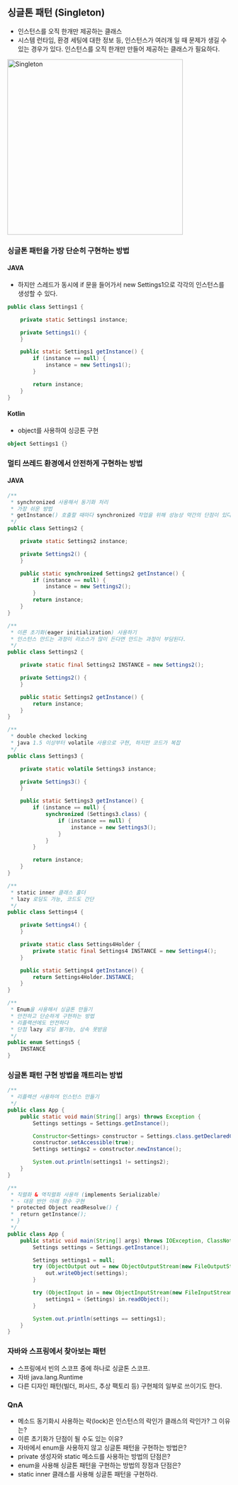 ## 싱글톤 패턴 (Singleton)

- 인스턴스를 오직 한개만 제공하는 클래스
- 시스템 런타임, 환경 세팅에 대한 정보 등, 인스턴스가 여러개 일 때 문제가 생길 수 있는 경우가 있다. 인스턴스를 오직 한개만 만들어 제공하는 클래스가 필요하다.

<img width="396" alt="Singleton" src="https://user-images.githubusercontent.com/64997245/185145755-0a5e1d5e-e2bd-4bef-849e-d1037d726218.png">

### 싱글톤 패턴을 가장 단순히 구현하는 방법

#### JAVA

- 하지만 스레드가 동시에 if 문을 들어가서 new Settings1으로 각각의 인스턴스를 생성할 수 있다.

```java
public class Settings1 {

    private static Settings1 instance;

    private Settings1() {
    }

    public static Settings1 getInstance() {
        if (instance == null) {
            instance = new Settings1();
        }

        return instance;
    }
}
```

#### Kotlin

- object를 사용하여 싱긍톤 구현

```kotlin
object Settings1 {}
```

### 멀티 쓰레드 환경에서 안전하게 구현하는 방법

#### JAVA

```java
/**
 * synchronized 사용해서 동기화 처리
 * 가장 쉬운 방법
 * getInstance() 호출할 때마다 synchronized 작업을 위해 성능상 약간의 단점이 있다.
 */
public class Settings2 {

    private static Settings2 instance;

    private Settings2() {
    }

    public static synchronized Settings2 getInstance() {
        if (instance == null) {
            instance = new Settings2();
        }
        return instance;
    }
}

/**
 * 이른 초기화(eager initialization) 사용하기
 * 인스턴스 만드는 과정이 리소스가 많이 든다면 만드는 과정이 부담된다.
 */
public class Settings2 {

    private static final Settings2 INSTANCE = new Settings2();

    private Settings2() {
    }

    public static Settings2 getInstance() {
        return instance;
    }
}

/**
 * double checked locking
 * java 1.5 이상부터 volatile 사용으로 구현, 하지만 코드가 복잡
 */
public class Settings3 {

    private static volatile Settings3 instance;

    private Settings3() {
    }

    public static Settings3 getInstance() {
        if (instance == null) {
            synchronized (Settings3.class) {
                if (instance == null) {
                    instance = new Settings3();
                }
            }
        }

        return instance;
    }
}

/**
 * static inner 클래스 홀더
 * lazy 로딩도 가능, 코드도 간단
 */
public class Settings4 {

    private Settings4() {
    }

    private static class Settings4Holder {
        private static final Settings4 INSTANCE = new Settings4();
    }

    public static Settings4 getInstance() {
        return Settings4Holder.INSTANCE;
    }
}

/**
 * Enum을 사용해서 싱글톤 만들기
 * 안전하고 단순하게 구현하는 방법
 * 리플랙션에도 안전하다
 * 단점 lazy 로딩 불가능, 상속 못받음
 */
public enum Settings5 {
    INSTANCE
}
```

### 싱글톤 패턴 구현 방법을 깨트리는 방법

```java
/**
 * 리플렉션 사용하여 인스턴스 만들기
 */
public class App {
    public static void main(String[] args) throws Exception {
        Settings settings = Settings.getInstance();

        Constructor<Settings> constructor = Settings.class.getDeclaredConstructor();
        constructor.setAccessible(true);
        Settings settings2 = constructor.newInstance();

        System.out.println(settings1 != settings2);
    }
}

/**
 * 직렬화 & 역직렬화 사용하 (implements Serializable)
 * - 대응 반안 아래 함수 구현
 * protected Object readResolve() {
 *  return getInstance();
 * }
 */
public class App {
    public static void main(String[] args) throws IOException, ClassNotFoundException {
        Settings settings = Settings.getInstance();

        Settings settings1 = null;
        try (ObjectOutput out = new ObjectOutputStream(new FileOutputStream("settings.obj"))) {
            out.writeObject(settings);
        }

        try (ObjectInput in = new ObjectInputStream(new FileInputStream("settings.obj"))) {
            settings1 = (Settings) in.readObject();
        }

        System.out.println(settings == settings1);
    }
}
```

### 자바와 스프링에서 찾아보는 패턴

- 스프링에서 빈의 스코프 중에 하나로 싱글톤 스코프.
- 자바 java.lang.Runtime
- 다른 디자인 패턴(빌더, 퍼사드, 추상 팩토리 등) 구현체의 일부로 쓰이기도 한다.

### QnA

- 메소드 동기화시 사용하는 락(lock)은 인스턴스의 락인가 클래스의 락인가? 그 이유는?
- 이른 초기화가 단점이 될 수도 있는 이유?
- 자바에서 enum을 사용하지 않고 싱글톤 패턴을 구현하는 방법은? 
- private 생성자와 static 메소드를 사용하는 방법의 단점은? 
- enum을 사용해 싱글톤 패턴을 구현하는 방법의 장점과 단점은? 
- static inner 클래스를 사용해 싱글톤 패턴을 구현하라.
